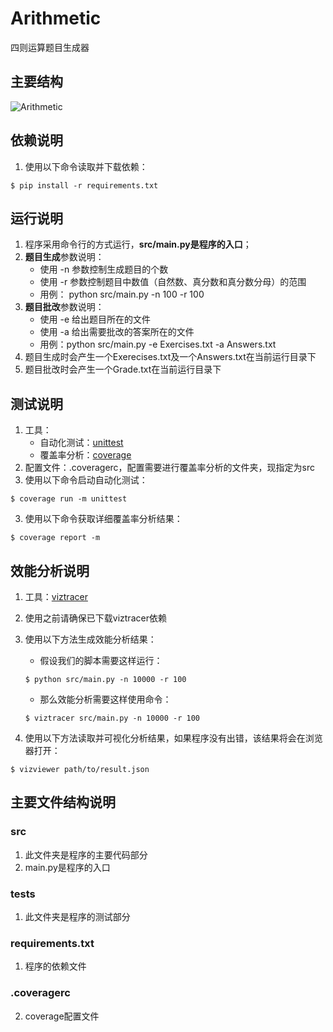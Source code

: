 # Arithmetic

四则运算题目生成器

## 主要结构
![Arithmetic](https://github.com/Taoika/Arithmetic/assets/108986990/82398cf4-6931-46be-a60f-f6546108f4d3)

## 依赖说明

1. 使用以下命令读取并下载依赖：

```
$ pip install -r requirements.txt
```

## 运行说明

1. 程序采用命令行的方式运行，**src/main.py是程序的入口**；
2. **题目生成**参数说明：
   + 使用 -n 参数控制生成题目的个数
   + 使用 -r 参数控制题目中数值（自然数、真分数和真分数分母）的范围
   + 用例： python src/main.py -n 100 -r 100   
3. **题目批改**参数说明：
   + 使用 -e 给出题目所在的文件
   + 使用 -a 给出需要批改的答案所在的文件
   + 用例：python src/main.py -e Exercises.txt -a Answers.txt
4. 题目生成时会产生一个Exerecises.txt及一个Answers.txt在当前运行目录下
5. 题目批改时会产生一个Grade.txt在当前运行目录下

## 测试说明

1. 工具：
   + 自动化测试：[unittest](https://docs.python.org/3/library/unittest.html)
   + 覆盖率分析：[coverage](https://coverage.readthedocs.io/en/7.3.1/)
2. 配置文件：.coveragerc，配置需要进行覆盖率分析的文件夹，现指定为src
3. 使用以下命令启动自动化测试：

```
$ coverage run -m unittest
```

3. 使用以下命令获取详细覆盖率分析结果：

```
$ coverage report -m
```

## 效能分析说明

1. 工具：[viztracer](https://github.com/gaogaotiantian/viztracer)

2. 使用之前请确保已下载viztracer依赖

3. 使用以下方法生成效能分析结果：

   + 假设我们的脚本需要这样运行：

   ```
   $ python src/main.py -n 10000 -r 100  
   ```

   + 那么效能分析需要这样使用命令：

   ```
   $ viztracer src/main.py -n 10000 -r 100  
   ```

4. 使用以下方法读取并可视化分析结果，如果程序没有出错，该结果将会在浏览器打开：

```
$ vizviewer path/to/result.json
```

## 主要文件结构说明

### src

1. 此文件夹是程序的主要代码部分
2. main.py是程序的入口

### tests

1. 此文件夹是程序的测试部分

### requirements.txt

1. 程序的依赖文件

### .coveragerc

2. coverage配置文件

